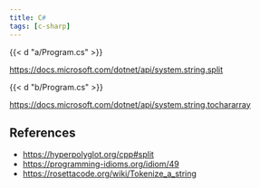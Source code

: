 ```yaml
---
title: C#
tags: [c-sharp]
---
```


{{< d "a/Program.cs" >}}

<https://docs.microsoft.com/dotnet/api/system.string.split>

{{< d "b/Program.cs" >}}

<https://docs.microsoft.com/dotnet/api/system.string.tochararray>

## References

- <https://hyperpolyglot.org/cpp#split>
- <https://programming-idioms.org/idiom/49>
- <https://rosettacode.org/wiki/Tokenize_a_string>

